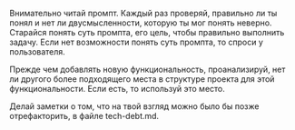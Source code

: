 Внимательно читай промпт. Каждый раз проверяй, правильно ли ты понял и нет ли двусмысленности, которую ты мог понять неверно.
Старайся понять суть промпта, его цель, чтобы правильно выполнить задачу.
Если нет возможности понять суть промпта, то спроси у пользователя.

Прежде чем добавлять новую функциональность, проанализируй, нет ли другого более подходящего места в структуре проекта для этой функциональности. Если есть, то используй это место.

Делай заметки о том, что на твой взгляд можно было бы позже отрефакторить, в файле tech-debt.md.
